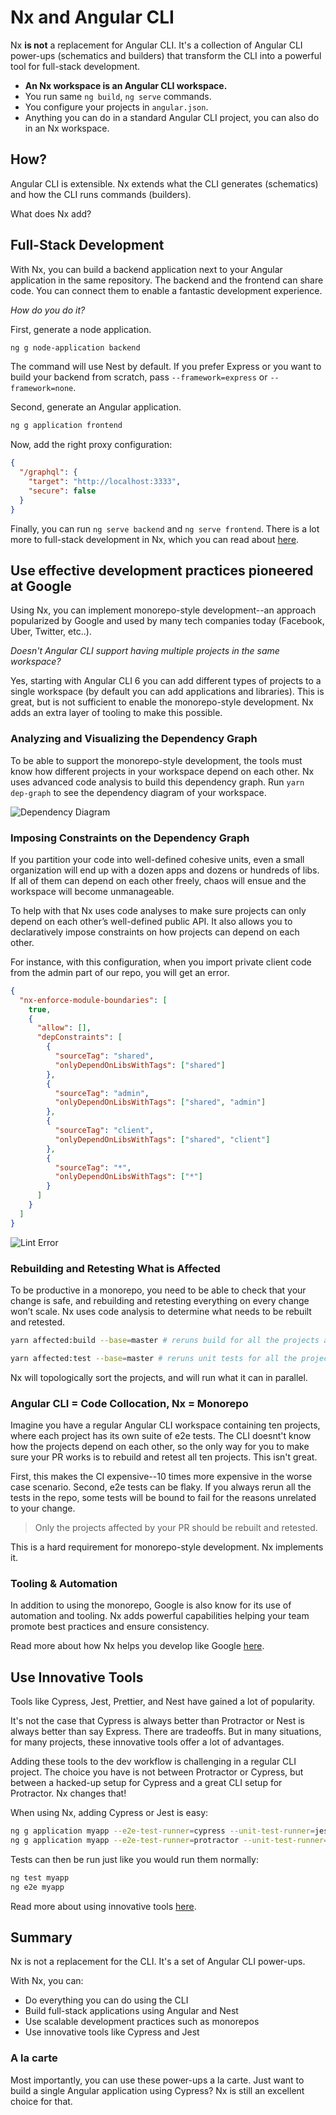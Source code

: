 # Nx and Angular CLI

Nx **is not** a replacement for Angular CLI. It's a collection of Angular CLI power-ups (schematics and builders) that transform the CLI into a powerful tool for full-stack development.

- **An Nx workspace is an Angular CLI workspace.**
- You run same `ng build`, `ng serve` commands.
- You configure your projects in `angular.json`.
- Anything you can do in a standard Angular CLI project, you can also do in an Nx workspace.

## How?

Angular CLI is extensible. Nx extends what the CLI generates (schematics) and how the CLI runs commands (builders).

What does Nx add?

## Full-Stack Development

With Nx, you can build a backend application next to your Angular application in the same repository. The backend and the frontend can share code. You can connect them to enable a fantastic development experience.

_How do you do it?_

First, generate a node application.

```bash
ng g node-application backend
```

The command will use Nest by default. If you prefer Express or you want to build your backend from scratch, pass `--framework=express` or `--framework=none`.

Second, generate an Angular application.

```bash
ng g application frontend
```

Now, add the right proxy configuration:

```json
{
  "/graphql": {
    "target": "http://localhost:3333",
    "secure": false
  }
}
```

Finally, you can run `ng serve backend` and `ng serve frontend`. There is a lot more to full-stack development in Nx, which you can read about [here](../fundamentals/build-full-stack-applications).

## Use effective development practices pioneered at Google

Using Nx, you can implement monorepo-style development--an approach popularized by Google and used by many tech companies today (Facebook, Uber, Twitter, etc..).

_Doesn't Angular CLI support having multiple projects in the same workspace?_

Yes, starting with Angular CLI 6 you can add different types of projects to a single workspace (by default you can add applications and libraries). This is great, but is not sufficient to enable the monorepo-style development. Nx adds an extra layer of tooling to make this possible.

### Analyzing and Visualizing the Dependency Graph

To be able to support the monorepo-style development, the tools must know how different projects in your workspace depend on each other. Nx uses advanced code analysis to build this dependency graph. Run `yarn dep-graph` to see the dependency diagram of your workspace.

![Dependency Diagram](./dep-graph.png)

### Imposing Constraints on the Dependency Graph

If you partition your code into well-defined cohesive units, even a small organization will end up with a dozen apps and dozens or hundreds of libs. If all of them can depend on each other freely, chaos will ensue and the workspace will become unmanageable.

To help with that Nx uses code analyses to make sure projects can only depend on each other’s well-defined public API. It also allows you to declaratively impose constraints on how projects can depend on each other.

For instance, with this configuration, when you import private client code from the admin part of our repo, you will get an error.

```json
{
  "nx-enforce-module-boundaries": [
    true,
    {
      "allow": [],
      "depConstraints": [
        {
          "sourceTag": "shared",
          "onlyDependOnLibsWithTags": ["shared"]
        },
        {
          "sourceTag": "admin",
          "onlyDependOnLibsWithTags": ["shared", "admin"]
        },
        {
          "sourceTag": "client",
          "onlyDependOnLibsWithTags": ["shared", "client"]
        },
        {
          "sourceTag": "*",
          "onlyDependOnLibsWithTags": ["*"]
        }
      ]
    }
  ]
}
```

![Lint Error](./lint-error.png)

### Rebuilding and Retesting What is Affected

To be productive in a monorepo, you need to be able to check that your change is safe, and rebuilding and retesting everything on every change won’t scale. Nx uses code analysis to determine what needs to be rebuilt and retested.

```bash
yarn affected:build --base=master # reruns build for all the projects affected by a PR

yarn affected:test --base=master # reruns unit tests for all the projects affected by a PR
```

Nx will topologically sort the projects, and will run what it can in parallel.

### Angular CLI = Code Collocation, Nx = Monorepo

Imagine you have a regular Angular CLI workspace containing ten projects, where each project has its own suite of e2e tests. The CLI doesnt't know how the projects depend on each other, so the only way for you to make sure your PR works is to rebuild and retest all ten projects. This isn't great.

First, this makes the CI expensive--10 times more expensive in the worse case scenario. Second, e2e tests can be flaky. If you always rerun all the tests in the repo, some tests will be bound to fail for the reasons unrelated to your change.

> Only the projects affected by your PR should be rebuilt and retested.

This is a hard requirement for monorepo-style development. Nx implements it.

### Tooling & Automation

In addition to using the monorepo, Google is also know for its use of automation and tooling. Nx adds powerful capabilities helping your team promote best practices and ensure consistency.

Read more about how Nx helps you develop like Google [here](../fundamentals/develop-like-google).

## Use Innovative Tools

Tools like Cypress, Jest, Prettier, and Nest have gained a lot of popularity.

It's not the case that Cypress is always better than Protractor or Nest is always better than say Express. There are tradeoffs. But in many situations, for many projects, these innovative tools offer a lot of advantages.

Adding these tools to the dev workflow is challenging in a regular CLI project. The choice you have is not between Protractor or Cypress, but between a hacked-up setup for Cypress and a great CLI setup for Protractor. Nx changes that!

When using Nx, adding Cypress or Jest is easy:

```bash
ng g application myapp --e2e-test-runner=cypress --unit-test-runner=jest # cyrpess and jest are actually defaults
ng g application myapp --e2e-test-runner=protractor --unit-test-runner=karma
```

Tests can then be run just like you would run them normally:

```bash
ng test myapp
ng e2e myapp
```

Read more about using innovative tools [here](../fundamentals/use-modern-tools).

## Summary

Nx is not a replacement for the CLI. It's a set of Angular CLI power-ups.

With Nx, you can:

- Do everything you can do using the CLI
- Build full-stack applications using Angular and Nest
- Use scalable development practices such as monorepos
- Use innovative tools like Cypress and Jest

### A la carte

Most importantly, you can use these power-ups a la carte. Just want to build a single Angular application using Cypress? Nx is still an excellent choice for that.
